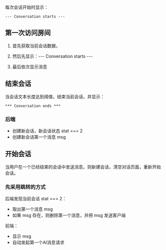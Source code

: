每次会话开始时显示：

    --- Conversation starts ---

## 第一次访问房间

1. 首先获取当前会话数据，

2. 然后先显示：--- Conversation starts ---

3. 最后依次显示消息


## 结束会话

当会话文本长度达到阈值，结束当前会话，并显示：

    *** Conversation ends ***

### 后端

- 创建新会话，新会话状态 stat === 2
- 创建新会话第一个消息 msg


## 开始会话

当用户在一个已经结束的会话中发送消息，则新建会话，清空对话页面，重新开始会话。

### 先采用跳转的方式

后端发现当前会话 stat === 2：

- 取出第一个消息 msg
- 如果 msg 存在，则删除第一个消息，并把 msg 发送客户端

前端：

- 显示 msg
- 自动发起第一个AI消息请求




